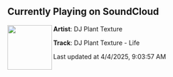## Currently Playing on SoundCloud

[<img align="left" width="100" src="https://i1.sndcdn.com/artworks-pzewyufcFsklLZYT-gha5SA-t500x500.jpg">](https://soundcloud.com/tresorberlin/dj-plant-texture-life)

**Artist**: DJ Plant Texture 

**Track**: DJ Plant Texture - Life

Last updated at 4/4/2025, 9:03:57 AM
